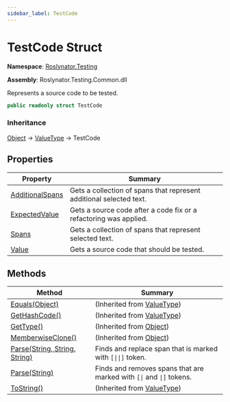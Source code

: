 ```yaml
---
sidebar_label: TestCode
---
```


# TestCode Struct

**Namespace**: [Roslynator.Testing](../index.md)

**Assembly**: Roslynator\.Testing\.Common\.dll

  
Represents a source code to be tested\.

```csharp
public readonly struct TestCode
```

### Inheritance

[Object](https://docs.microsoft.com/en-us/dotnet/api/system.object) &#x2192; [ValueType](https://docs.microsoft.com/en-us/dotnet/api/system.valuetype) &#x2192; TestCode

## Properties

| Property | Summary |
| -------- | ------- |
| [AdditionalSpans](AdditionalSpans/index.md) | Gets a collection of spans that represent additional selected text\. |
| [ExpectedValue](ExpectedValue/index.md) | Gets a source code after a code fix or a refactoring was applied\. |
| [Spans](Spans/index.md) | Gets a collection of spans that represent selected text\. |
| [Value](Value/index.md) | Gets a source code that should be tested\. |

## Methods

| Method | Summary |
| ------ | ------- |
| [Equals(Object)](https://docs.microsoft.com/en-us/dotnet/api/system.valuetype.equals) |  \(Inherited from [ValueType](https://docs.microsoft.com/en-us/dotnet/api/system.valuetype)\) |
| [GetHashCode()](https://docs.microsoft.com/en-us/dotnet/api/system.valuetype.gethashcode) |  \(Inherited from [ValueType](https://docs.microsoft.com/en-us/dotnet/api/system.valuetype)\) |
| [GetType()](https://docs.microsoft.com/en-us/dotnet/api/system.object.gettype) |  \(Inherited from [Object](https://docs.microsoft.com/en-us/dotnet/api/system.object)\) |
| [MemberwiseClone()](https://docs.microsoft.com/en-us/dotnet/api/system.object.memberwiseclone) |  \(Inherited from [Object](https://docs.microsoft.com/en-us/dotnet/api/system.object)\) |
| [Parse(String, String, String)](Parse/index.md#3209459912) | Finds and replace span that is marked with `[\|\|]` token\. |
| [Parse(String)](Parse/index.md#2022869111) | Finds and removes spans that are marked with `[\|` and `\|]` tokens\. |
| [ToString()](https://docs.microsoft.com/en-us/dotnet/api/system.valuetype.tostring) |  \(Inherited from [ValueType](https://docs.microsoft.com/en-us/dotnet/api/system.valuetype)\) |

